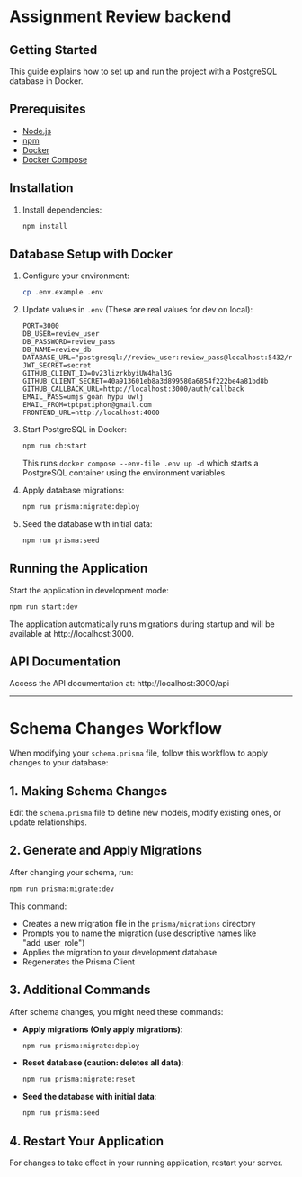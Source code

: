 # Assignment Review backend

## Getting Started

This guide explains how to set up and run the project with a PostgreSQL database in Docker.

## Prerequisites

- [Node.js](https://nodejs.org/)
- [npm](https://www.npmjs.com/)
- [Docker](https://www.docker.com/)
- [Docker Compose](https://docs.docker.com/compose/)

## Installation

1. Install dependencies:
   ```bash
   npm install
   ```

## Database Setup with Docker

1. Configure your environment:
   ```bash
   cp .env.example .env
   ```

2. Update values in `.env` (These are real values for dev on local):
   ```
   PORT=3000
   DB_USER=review_user
   DB_PASSWORD=review_pass
   DB_NAME=review_db
   DATABASE_URL="postgresql://review_user:review_pass@localhost:5432/review_db"
   JWT_SECRET=secret
   GITHUB_CLIENT_ID=Ov23lizrkbyiUW4hal3G
   GITHUB_CLIENT_SECRET=40a913601eb8a3d899580a6854f222be4a81bd8b
   GITHUB_CALLBACK_URL=http://localhost:3000/auth/callback
   EMAIL_PASS=umjs goan hypu uwlj
   EMAIL_FROM=tptpatiphon@gmail.com
   FRONTEND_URL=http://localhost:4000
   ```

3. Start PostgreSQL in Docker:
   ```bash
   npm run db:start
   ```
   This runs `docker compose --env-file .env up -d` which starts a PostgreSQL container using the environment variables.

4. Apply database migrations:
   ```bash
   npm run prisma:migrate:deploy
   ```

5. Seed the database with initial data:
   ```bash
   npm run prisma:seed
   ```

## Running the Application

Start the application in development mode:
```bash
npm run start:dev
```

The application automatically runs migrations during startup and will be available at http://localhost:3000.

## API Documentation

Access the API documentation at:
http://localhost:3000/api

---

# Schema Changes Workflow

When modifying your `schema.prisma` file, follow this workflow to apply changes to your database:

## 1. Making Schema Changes

Edit the `schema.prisma` file to define new models, modify existing ones, or update relationships.

## 2. Generate and Apply Migrations

After changing your schema, run:

```bash
npm run prisma:migrate:dev
```

This command:
- Creates a new migration file in the `prisma/migrations` directory
- Prompts you to name the migration (use descriptive names like "add_user_role")
- Applies the migration to your development database
- Regenerates the Prisma Client

## 3. Additional Commands

After schema changes, you might need these commands:

- **Apply migrations (Only apply migrations)**:
  ```bash
  npm run prisma:migrate:deploy
  ```

- **Reset database (caution: deletes all data)**:
  ```bash
  npm run prisma:migrate:reset
  ```

- **Seed the database with initial data**:
  ```bash
  npm run prisma:seed
  ```

## 4. Restart Your Application

For changes to take effect in your running application, restart your server.

